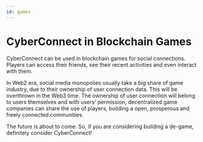 ```yaml
---
id: games
---
```


# CyberConnect in Blockchain Games

CyberConnect can be used in blockchain games for social connections. Players can access their friends, see their recent activities and even interact with them.

In Web2 era, social media monopolies usually take a big share of game industry, due to their ownership of user connection data. This will be overthrown in the Web3 time. The ownership of user connection will belong to users themselves and with users' permission, decentralized game companies can share the use of players, building a open, prosperous and freely connected communities.

The future is about to come. So, if you are considering building a de-game, definitely consider CyberConnect!